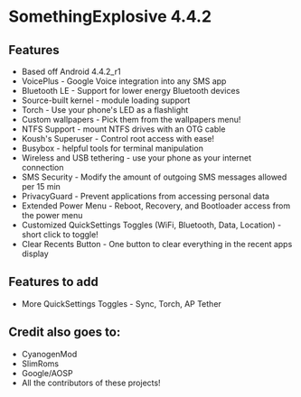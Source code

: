 SomethingExplosive 4.4.2
========================

Features
--------
* Based off Android 4.4.2_r1
* VoicePlus - Google Voice integration into any SMS app
* Bluetooth LE - Support for lower energy Bluetooth devices
* Source-built kernel - module loading support
* Torch - Use your phone's LED as a flashlight 
* Custom wallpapers - Pick them from the wallpapers menu!
* NTFS Support - mount NTFS drives with an OTG cable
* Koush's Superuser - Control root access with ease!
* Busybox - helpful tools for terminal manipulation
* Wireless and USB tethering - use your phone as your internet connection
* SMS Security - Modify the amount of outgoing SMS messages allowed per 15 min
* PrivacyGuard - Prevent applications from accessing personal data
* Extended Power Menu - Reboot, Recovery, and Bootloader access from the power menu
* Customized QuickSettings Toggles (WiFi, Bluetooth, Data, Location) - short click to toggle!
* Clear Recents Button - One button to clear everything in the recent apps display

Features to add
---------------
* More QuickSettings Toggles - Sync, Torch, AP Tether

Credit also goes to:
---------------
* CyanogenMod
* SlimRoms
* Google/AOSP
* All the contributors of these projects!

